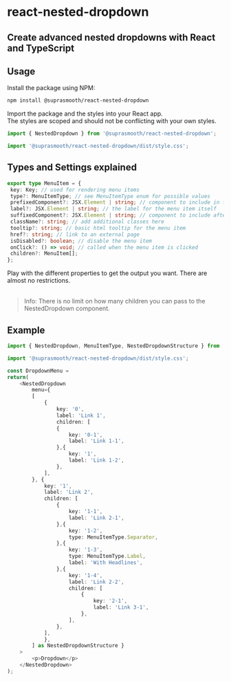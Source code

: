 # react-nested-dropdown

## Create advanced nested dropdowns with React and TypeScript

## Usage

Install the package using NPM:

``` bash
npm install @suprasmooth/react-nested-dropdown
```

Import the package and the styles into your React app.<br>The styles are scoped and should not be conflicting with your own styles.

```typescript
import { NestedDropdown } from '@suprasmooth/react-nested-dropdown';

import '@suprasmooth/react-nested-dropdown/dist/style.css';
```

## Types and Settings explained

```typescript
export type MenuItem = {
 key: Key; // used for rendering menu items
 type?: MenuItemType; // see MenuItemType enum for possible values
 prefixedComponent?: JSX.Element | string; // component to include in font of the menu item
 label?: JSX.Element | string; // the label for the menu item itself
 suffixedComponent?: JSX.Element | string; // component to include after the menu item
 className?: string; // add additional classes here
 tooltip?: string; // basic html tooltip for the menu item
 href?: string; // link to an external page
 isDisabled?: boolean; // disable the menu item
 onClick?: () => void; // called when the menu item is clicked
 children?: MenuItem[];
};
```

Play with the different properties to get the output you want. There are almost no restrictions.
<br><br>
> Info: There is no limit on how many children you can pass to the NestedDropdown component.

## Example

```typescript
import { NestedDropdown, MenuItemType, NestedDropdownStructure } from '@suprasmooth/react-nested-dropdown';

import '@suprasmooth/react-nested-dropdown/dist/style.css';

const DropdownMenu =
return(
    <NestedDropdown
        menu={
        [
            {
                key: '0',
                label: 'Link 1',
                children: [
                {
                    key: '0-1',
                    label: 'Link 1-1',
                },{
                    key: '1',
                    label: 'Link 1-2',
                },
            ],
        }, {
            key: '1',
            label: 'Link 2',
            children: [
                {
                    key: '1-1',
                    label: 'Link 2-1',
                },{
                    key: '1-2',
                    type: MenuItemType.Separator,
                },{
                    key: '1-3',
                    type: MenuItemType.Label,
                    label: 'With Headlines',
                },{
                    key: '1-4',
                    label: 'Link 2-2',
                    children: [
                        {
                            key: '2-1',
                            label: 'Link 3-1',
                        },
                    ],
                },
            ],
            },
        ] as NestedDropdownStructure }
    >
        <p>Dropdown</p>
    </NestedDropdown>
);
```
